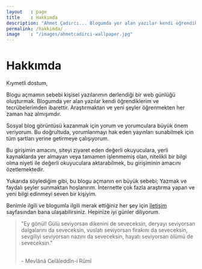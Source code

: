 ```yaml
---
layout   : page
title    : Hakkımda
description: "Ahmet Çadırcı... Blogumda yer alan yazılar kendi öğrendiklerim ve tecrübelerimden ibarettir."
permalink: /hakkimda/
image    : "/images/ahmetcadirci-wallpaper.jpg"
---
```


<h1 style="font-size: 30px">Hakkımda</h1>

Kıymetli dostum,

Blogu açmamın sebebi kişisel yazılarımın derlendiği bir web günlüğü oluşturmak. Blogumda yer alan yazılar kendi öğrendiklerim ve tecrübelerimden ibarettir. Araştırmaktan ve yeni şeyler öğrenmekten her zaman haz almışımdır.

Sosyal blog görüntüsü kazanmak için yorum ve yorumculara büyük önem veriyorum. Bu doğrultuda, yorumlanmayı hak eden yayınları sunabilmek için tüm şartları yerine getirmeye çalışıyorum.

Bu girişimin amacını, siteyi ziyaret eden değerli okuyuculara, yerli kaynaklarda yer almayan veya tamamen işlenmemiş olan, nitelikli bir bilgi olma niyeti ile değerli okuyuculara aktarabilmek, bu girişiminin amacını özetlemektedir.

Yukarıda söylediğim gibi, bu blogu açmanın en büyük sebebi; Yazmak ve faydalı şeyler sunmaktan hoşlanırım. İnternette çok fazla araştırma yapan ve yeni bilgi edinmeyi seven bir kişiyim.

Benimle ilgili ve blogumla ilgili merak ettiğiniz her şey için [iletişim]({{site.url}}/iletisim/) sayfasından bana ulaşabilirsiniz. Hepinize iyi günler diliyorum.

<blockquote class="blockquote__alternative">
    "Ey gönül! Gülü seviyorsan dikenini de seveceksin, deryayı seviyorsan dalgalarını da seveceksin, vuslatı seviyorsan firakını da seveceksin, sevgiliyi seviyorsan nazını da seveceksin, hayatı seviyorsan ölümü de seveceksin."
    <p><br>- Mevlânâ Celâleddîn-i Rûmî</p>
</blockquote>